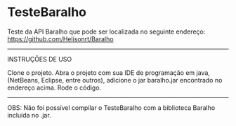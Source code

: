 TesteBaralho
============

Teste da API Baralho que pode ser localizada no seguinte endereço: https://github.com/Helisonrt/Baralho

-----------------------------------------------------------------------

INSTRUÇÕES DE USO

Clone o projeto.
Abra o projeto com sua IDE de programação em java, (NetBeans, Eclipse, entre outros), adicione o jar baralho.jar encontrado no endereço acima.
Rode o código.

-----------------------------------------------------------------------------


OBS:
Não foi possível compilar o TesteBaralho com a biblioteca Baralho incluída no .jar.

